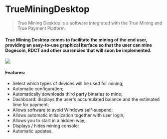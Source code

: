# TrueMiningDesktop

>True Mining Desktop is a software integrated with the True Mining and True Payment Platform.

#### True Mining Desktop comes to facilitate the mining of the end user, providing an easy-to-use graphical iterface so that the user can mine Dogecoin, RDCT and other currencies that will soon be implemented.

![](https://github.com/True-Mining/TrueMiningDesktop/blob/beta/True%20Mining%20Desktop%20-%20Screenshot.png)

#### Features:
- Select which types of devices will be used for mining;
- Automatic configuration;
- Automatically downloads third party binaries to mine;
- Dashboard: displays the user's accumulated balance and the estimated time for payment;
- Allows software to avoid Windows self-suspend;
- Allows automatic initialization together with user login;
- Allows you to start in a hidden way;
- Displays / hides mining console;
- Automatic updates.
